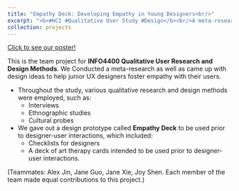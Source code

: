 ```yaml
---
title: "Empathy Deck: Developing Empathy in Young Designers<br/>"
excerpt: "<b>#HCI #Qualitative User Study #Design</b><br/>A meta-research and design practice on fostering empathy-building during direct in-person interactions between designers and participants.<br/>This team project for **INFO4400 Qualitative User Research and Design Methods** won the Most Thoughtful Research Project Award🏆.[Click to see our poster!](https://yishu-ji.github.io/files/EmpathyPoster.pdf)<br/><img src='/images/EmpathyBulletJournal.jpg' width='400' height='300'>"
collection: projects
---
```

[Click to see our poster!](https://yishu-ji.github.io/files/EmpathyPoster.pdf)

This is the team project for **INFO4400 Qualitative User Research and Design Methods**. We Conducted a meta-research as well as came up with design ideas to help junior UX designers foster empathy with their users.
- Throughout the study, various qualitative research and design methods were employed, such as:
  - Interviews
  - Ethnographic studies
  - Cultural probes
- We gave out a design prototype called **Empathy Deck** to be used prior to designer-user interactions, which included:
  - Checklists for designers
  - A deck of art therapy cards intended to be used prior to designer-user interactions.

(Teammates: Alex Jin, Jane Guo, Jane Xie, Joy Shen. Each member of the team made equal contributions to this project.)
